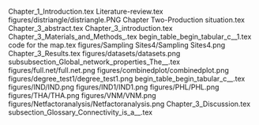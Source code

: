 Chapter_1_Introduction.tex
Literature-review.tex
figures/distriangle/distriangle.PNG
Chapter Two-Production situation.tex
Chapter_3_abstract.tex
Chapter_3_introduction.tex
Chapter_3_Materials_and_Methods_.tex
begin_table_begin_tabular_c__1.tex
code for the map.tex
figures/Sampling Sites4/Sampling Sites4.png
Chapter_3_Results.tex
figures/datasets/datasets.png
subsubsection_Global_network_properties_The__.tex
figures/full.net/full.net.png
figures/combinedplot/combinedplot.png
figures/degree_test1/degree_test1.png
begin_table_begin_tabular_c__.tex
figures/IND/IND.png
figures/IND1/IND1.png
figures/PHL/PHL.png
figures/THA/THA.png
figures/VNM/VNM.png
figures/Netfactoranalysis/Netfactoranalysis.png
Chapter_3_Discussion.tex
subsection_Glossary_Connectivity_is_a__.tex